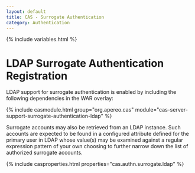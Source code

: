 ```yaml
---
layout: default
title: CAS - Surrogate Authentication
category: Authentication
---
```

{% include variables.html %}


# LDAP Surrogate Authentication Registration

LDAP support for surrogate authentication is enabled by including the following dependencies in the WAR overlay:

{% include casmodule.html group="org.apereo.cas" module="cas-server-support-surrogate-authentication-ldap" %}

Surrogate accounts may also be retrieved from an LDAP instance. Such accounts are expected to be found in a configured attribute defined for the primary user in LDAP whose value(s) may be examined against a regular expression pattern of your own choosing to further narrow down the list of authorized surrogate accounts. 

{% include casproperties.html properties="cas.authn.surrogate.ldap" %}
